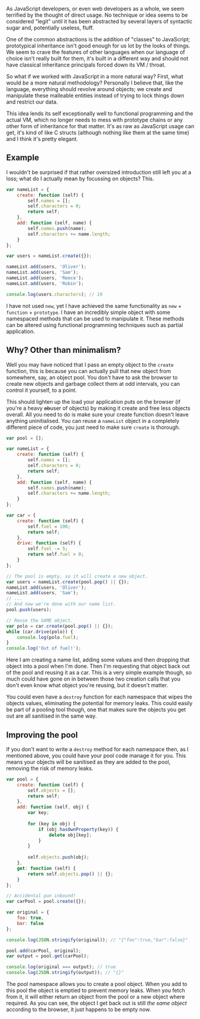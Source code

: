 As JavaScript developers, or even web developers as a whole, we seem terrified by the thought of direct usage. No technique or idea seems to be considered "legit" until it has been abstracted by several layers of syntactic sugar and, potentially useless, fluff.

One of the common abstractions is the addition of "classes" to JavaScript; prototypical inheritance isn't good enough for us lot by the looks of things. We seem to crave the features of other languages when our language of choice isn't really built for them, it's built in a different way and should not have classical inheritance principals forced down its VM / throat.

So what if we worked with JavaScript in a more natural way? First, what would *be* a more natural methodology? Personally I believe that, like the language, everything should revolve around objects; we create and manipulate these malleable entities instead of trying to lock things down and restrict our data.

This idea lends its self exceptionally well to functional programming and the actual VM, which no longer needs to mess with prototype chains or any other form of inheritance for that matter. It's as raw as JavaScript usage can get, it's kind of like C structs (although nothing like them at the same time) and I think it's pretty elegant.

<!-- more -->

## Example

I wouldn't be surprised if that rather oversized introduction still left you at a loss; what do I actually mean by focussing on objects? This.

```javascript
var nameList = {
	create: function (self) {
		self.names = [];
		self.characters = 0;
		return self;
	},
	add: function (self, name) {
		self.names.push(name);
		self.characters += name.length;
	}
};

var users = nameList.create({});

nameList.add(users, 'Oliver');
nameList.add(users, 'Sam');
nameList.add(users, 'Reece');
nameList.add(users, 'Robin');

console.log(users.characters); // 19
```

I have not used `new`, yet I have achieved the same functionality as `new` + `function` + `prototype`. I have an incredibly simple object with some namespaced methods that can be used to manipulate it. These methods can be altered using functional programming techniques such as partial application.

## Why? Other than minimalism?

Well you may have noticed that I pass an empty object to the `create` function, this is because you can actually pull that new object from somewhere, say, an object pool. You don't have to ask the browser to create new objects and garbage collect them at odd intervals, you can control it yourself, to a point.

This should lighten up the load your application puts on the browser (if you're a heavy <del>ab</del>user of objects) by making it create and free less objects overall. All you need to do is make sure your create function doesn't leave anything uninitialised. You can reuse a `nameList` object in a completely different piece of code, you just need to make sure `create` is thorough.

```javascript
var pool = [];

var nameList = {
	create: function (self) {
		self.names = [];
		self.characters = 0;
		return self;
	},
	add: function (self, name) {
		self.names.push(name);
		self.characters += name.length;
	}
};

var car = {
	create: function (self) {
		self.fuel = 100;
		return self;
	},
	drive: function (self) {
		self.fuel -= 5;
		return self.fuel > 0;
	}
};

// The pool is empty, so it will create a new object.
var users = nameList.create(pool.pop() || {});
nameList.add(users, 'Oliver');
nameList.add(users, 'Sam');
// ...
// And now we're done with our name list.
pool.push(users);

// Reuse the SAME object.
var polo = car.create(pool.pop() || {});
while (car.drive(polo)) {
	console.log(polo.fuel);
}
console.log('Out of fuel!');
```

Here I am creating a name list, adding some values and then dropping that object into a pool when I'm done. Then I'm requesting that object back out of the pool and reusing it as a car. This is a very simple example though, so much could have gone on in between those two creation calls that you don't even know what object you're reusing, but it doesn't matter.

You could even have a `destroy` function for each namespace that wipes the objects values, eliminating the potential for memory leaks. This could easily be part of a pooling tool though, one that makes sure the objects you get out are all sanitised in the same way.

## Improving the pool

If you don't want to write a `destroy` method for each namespace then, as I mentioned above, you could have your pool code manage it for you. This means your objects will be sanitised as they are added to the pool, removing the risk of memory leaks.

```javascript
var pool = {
	create: function (self) {
		self.objects = [];
		return self;
	},
	add: function (self, obj) {
		var key;
		
		for (key in obj) {
			if (obj.hasOwnProperty(key)) {
				delete obj[key];
			}
		}
		
		self.objects.push(obj);
	},
	get: function (self) {
		return self.objects.pop() || {};
	}
};

// Accidental pun inbound!
var carPool = pool.create({});

var original = {
	foo: true,
	bar: false
};

console.log(JSON.stringify(original)); // "{"foo":true,"bar":false}"

pool.add(carPool, original);
var output = pool.get(carPool);

console.log(original === output); // true
console.log(JSON.stringify(output)); // "{}"
```

The pool namespace allows you to create a pool object. When you add to this pool the object is emptied to prevent memory leaks. When you fetch from it, it will either return an object from the pool or a new object where required. As you can see, the object I get back out is still *the same object* according to the browser, it just happens to be empty now.